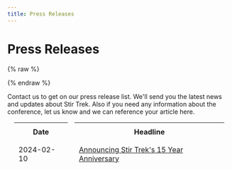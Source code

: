 ```yaml
---
title: Press Releases
---
```


# Press Releases


{% raw %}
<style>
table {
  border-collapse: separate;
  border-spacing: 15px 0; /* Adjust the 15px to increase or decrease padding */
}

/* Optional: Adds padding inside each cell for further spacing */
td, th {
  padding: 10px; /* Adjust based on your preference */
}
</style>
{% endraw %}

<div class="icon-hr"></div>

Contact us to get on our press release list. We'll send you the latest news and updates about Stir Trek. Also if you need any information about the conference, let us know and we can reference your article here.

| Date          | Headline                                                           |
|---------------|--------------------------------------------------------------------|
| 2024-02-10    | [Announcing Stir Trek's 15 Year Anniversary](/info/press/2024-02-10)          |